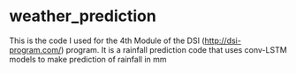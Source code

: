 # weather_prediction

This is the code I used for the 4th Module of the DSI (http://dsi-program.com/) program. 
It is a rainfall prediction code that uses conv-LSTM models to make prediction of rainfall in mm
